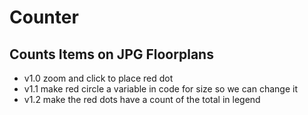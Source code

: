 # Counter
## Counts Items on JPG Floorplans

- v1.0 zoom and click to place red dot
- v1.1 make red circle a variable in code for size so we can change it
- v1.2 make the red dots have a count of the total in legend
